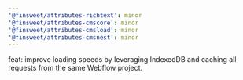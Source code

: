 ```yaml
---
'@finsweet/attributes-richtext': minor
'@finsweet/attributes-cmscore': minor
'@finsweet/attributes-cmsload': minor
'@finsweet/attributes-cmsnest': minor
---
```


feat: improve loading speeds by leveraging IndexedDB and caching all requests from the same Webflow project.
